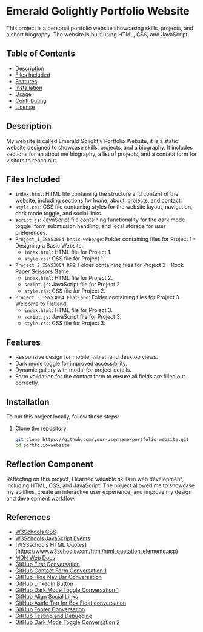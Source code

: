 # Emerald Golightly Portfolio Website

This project is a personal portfolio website showcasing skills, projects, and a short biography. The website is built using HTML, CSS, and JavaScript.

## Table of Contents

- [Description](#description)
- [Files Included](#files-included)
- [Features](#features)
- [Installation](#installation)
- [Usage](#usage)
- [Contributing](#contributing)
- [License](#license)

## Description

My website is called Emerald Golightly Portfolio Website, it is a static website designed to showcase skills, projects, and a biography. It includes sections for an about me biography, a list of projects, and a contact form for visitors to reach out.

## Files Included

- `index.html`: HTML file containing the structure and content of the website, including sections for home, about, projects, and contact.
- `style.css`: CSS file containing styles for the website layout, navigation, dark mode toggle, and social links.
- `script.js`: JavaScript file containing functionality for the dark mode toggle, form submission handling, and local storage for user preferences.
- `Project_1_ISYS3004-basic-webpage`: Folder containing files for Project 1 - Designing a Basic Website.
  - `index.html`: HTML file for Project 1.
  - `style.css`: CSS file for Project 1.
- `Project_2_ISYS3004_RPS`: Folder containing files for Project 2 - Rock Paper Scissors Game.
  - `index.html`: HTML file for Project 2.
  - `script.js`: JavaScript file for Project 2.
  - `style.css`: CSS file for Project 2.
- `Project_3_ISYS3004_Flatland`: Folder containing files for Project 3 - Welcome to Flatland.
  - `index.html`: HTML file for Project 3.
  - `script.js`: JavaScript file for Project 3.
  - `style.css`: CSS file for Project 3.

## Features

- Responsive design for mobile, tablet, and desktop views.
- Dark mode toggle for improved accessibility.
- Dynamic gallery with modal for project details.
- Form validation for the contact form to ensure all fields are filled out correctly.

## Installation

To run this project locally, follow these steps:

1. Clone the repository:
   ```bash
   git clone https://github.com/your-username/portfolio-website.git
   cd portfolio-website

## Reflection Component
Reflecting on this project, I learned valuable skills in web development, including HTML, CSS, and JavaScript. The project allowed me to showcase my abilities, create an interactive user experience, and improve my design and development workflow.

## References

- [W3Schools CSS](https://www.w3schools.com/Css/)
- [W3Schools JavaScript Events](https://www.w3schools.com/js/js_events.asp)
- [WS3schools HTML Quotes] (https://www.w3schools.com/html/html_quotation_elements.asp)
- [MDN Web Docs](https://developer.mozilla.org/)
- [GitHub First Conversation](https://chat.openai.com/share/88a133bd-6d36-4d57-a88a-e9105180151c)
- [GitHub Contact Form Conversation 1 ](https://chat.openai.com/share/861223e4-81e7-4476-8282-1f2b746f5846)
- [GitHub Hide Nav Bar Conversation](https://chat.openai.com/share/75102495-a63a-4ab8-84fc-561e8a3f10e2)
- [GitHub LinkedIn Button](https://chat.openai.com/share/a4d78c06-10cb-4a72-8ce5-06db0e918ca8)
- [GitHub Dark Mode Toggle Conversation 1](https://chat.openai.com/share/a25ce841-90bb-4494-b4eb-e902ac3a5d20)
- [GitHub Align Social Links](https://chat.openai.com/share/8f42487f-b877-47a9-b72b-ad6318a0d279)
- [GitHub Aside Tag for Box Float conversation](https://chat.openai.com/share/ebac2375-4cd6-4986-945e-fa2e9aed1de2)
- [GitHub Footer Conversation](https://chat.openai.com/share/68b5d870-63f9-4957-bb05-f201dc22ace8)
- [GitHub Testing and Debugging](https://chat.openai.com/share/20fd60fe-9529-4b16-a70b-ae3fc97b91f0)
- [GitHub Dark Mode Toggle Conversation 2](https://chat.openai.com/share/efb343ca-19ab-4c2b-b64a-ec1d77b6b2ed)